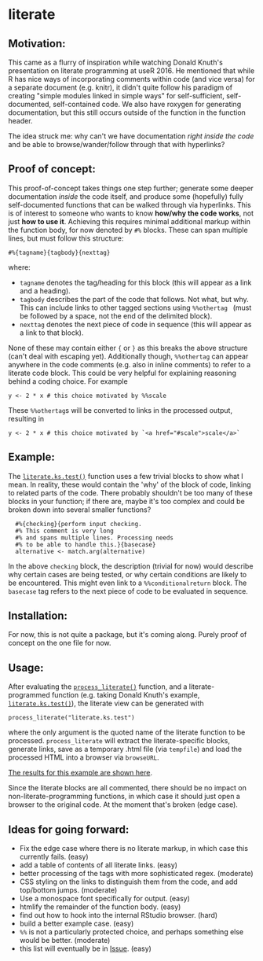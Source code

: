 # literate

## Motivation:

This came as a flurry of inspiration while watching Donald Knuth's presentation on literate programming at useR 2016. He mentioned that while R has nice ways of incorporating comments within code (and vice versa) for a separate document (e.g. knitr), it didn't quite follow his paradigm of creating "simple modules linked in simple ways" for self-sufficient, self-documented, self-contained code. We also have roxygen for generating documentation, but this still occurs outside of the function in the function header.

The idea struck me: why can't we have documentation *right inside the code* and be able to browse/wander/follow through that with hyperlinks?

## Proof of concept:

This proof-of-concept takes things one step further; generate some deeper documentation *inside* the code itself, and produce some (hopefully) fully self-documented functions that can be walked through via hyperlinks. This is of interest to someone who wants to know **how/why the code works**, not just **how to use it**. Achieving this requires minimal additional markup within the function body, for now denoted by `#%` blocks. These can span multiple lines, but must follow this structure:

```
#%{tagname}{tagbody}{nexttag}
```

where:
 + `tagname` denotes the tag/heading for this block (this will appear as a link and a heading).
 + `tagbody` describes the part of the code that follows. Not what, but why. This can include links to other tagged sections using `%%othertag ` (must be followed by a space, not the end of the delimited block).
 + `nexttag` denotes the next piece of code in sequence (this will appear as a link to that block).

None of these may contain either `{` or `}` as this breaks the above structure (can't deal with escaping yet). Additionally though, `%%othertag` can appear anywhere in the code comments (e.g. also in inline comments) to refer to a literate code block. This could be very helpful for explaining reasoning behind a coding choice. For example

```
y <- 2 * x # this choice motivated by %%scale
```

These `%%othertag`s will be converted to links in the processed output, resulting in

```
y <- 2 * x # this choice motivated by `<a href="#scale">scale</a>`
```

## Example:

The [`literate.ks.test()`](https://github.com/jonocarroll/literate/blob/master/literate.ks.test.R) function uses a few trivial blocks to show what I mean. In reality, these would contain the 'why' of the block of code, linking to related parts of the code. There probably shouldn't be too many of these blocks in your function; if there are, maybe it's too complex and could be broken down into several smaller functions?

```
  #%{checking}{perform input checking. 
  #% This comment is very long
  #% and spans multiple lines. Processing needs 
  #% to be able to handle this.}{basecase}
  alternative <- match.arg(alternative)
```

In the above `checking` block, the description (trivial for now) would describe why certain cases are being tested, or why certain conditions are likely to be encountered. This might even link to a `%%conditionalreturn` block. The `basecase` tag refers to the next piece of code to be evaluated in sequence.

## Installation:

For now, this is not quite a package, but it's coming along. Purely proof of concept on the one file for now.

## Usage:

After evaluating the [`process_literate()`](https://github.com/jonocarroll/literate/blob/master/literate.R) function, and a literate-programmed function (e.g. taking Donald Knuth's example, [`literate.ks.test()`](https://github.com/jonocarroll/literate/blob/master/literate.ks.test.R)), the literate view can be generated with

```
process_literate("literate.ks.test")
```

where the only argument is the quoted name of the literate function to be processed. `process_literate` will extract the literate-specific blocks, generate links, save as a temporary .html file (via `tempfile`) and load the processed HTML into a browser via `browseURL`.

[The results for this example are shown here](http://jonocarroll.github.io/literate/).

Since the literate blocks are all commented, there should be no impact on non-literate-programming functions, in which case it should just open a browser to the original code. At the moment that's broken (edge case).

## Ideas for going forward:

 + Fix the edge case where there is no literate markup, in which case this currently fails. (easy)
 + add a table of contents of all literate links. (easy)
 + better processing of the tags with more sophisticated regex. (moderate)
 + CSS styling on the links to distinguish them from the code, and add top/bottom jumps. (moderate)
 + Use a monospace font specifically for output. (easy)
 + htmlify the remainder of the function body. (easy)
 + find out how to hook into the internal RStudio browser. (hard)
 + build a better example case. (easy)
 + `%%` is not a particularly protected choice, and perhaps something else would be better. (moderate)
 + this list will eventually be in [Issue](https://github.com/jonocarroll/literate/issues). (easy)
